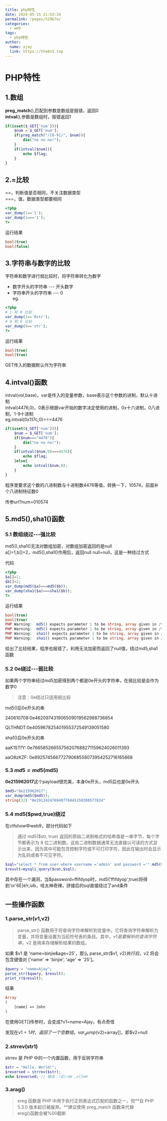 ```yaml
---
title: php特性
date: 2024-05-15 21:53:24
permalink: /pages/52967e/
categories:
  - web
tags:
  - php特性
author: 
  name: ajay
  link: https://the0n3.top
---
```


# PHP特性

## 1.数组

**preg_match**(),匹配到参数是数组是报错，返回0  
**intval**(),参数是数组时，报错返回1

```php
if(isset($_GET['num'])){
    $num = $_GET['num'];
    if(preg_match("/[0-9]/", $num)){
        die("no no no!");
    }
    if(intval($num)){
        echo $flag;
    }
}
```

## 2.=比较

==，判断值是否相同，不关注数据类型  
===，值，数据类型都要相同  

```php
<?php
var_dump(1=='1');
var_dump(1==='1');
?>
```

运行结果

```php
bool(true)
bool(false)
```

## 3.字符串与数字的比较

字符串和数字进行弱比较时，将字符串转化为数字

- 数字开头的字符串   ---  开头数字
- 字符串开头的字符串 ---  0  
eg.

```php
<?php
# 1 和 0 比较
var_dump(1=='0str');
# 0 和 0 比较
var_dump(0=='str');
?>
```

运行结果

```php
bool(true)
bool(true)
```

GET传入的数据默认作为字符串

## 4.intval()函数

intval($val,$base)，var是传入的变量参数，base表示这个参数的进制，默认十进制  
intval(4476,0)，0表示根据var开始的数字决定使用的进制，0x十六进制，0八进制，1-9十进制  
eg.intval(0x117c,0)===4476  

```php
if(isset($_GET['num'])){
    $num = $_GET['num'];
    if($num==="4476"){
        die("no no no!");
    }
    if(intval($num,0)===4476){
        echo $flag;
    }else{
        echo intval($num,0);
    }
}
```

程序里要求这个数的八进制数与十进制数4476等值，转换一下，10574，前面补个八进制特征数0

传参url?num=010574

## 5.md5(),sha1()函数

### 5.1 数组绕过---强比较

md5(),sha1()无法对数组加密，对数组加密返回的是null  
a[]=1,b[]=2，md5(),sha1()作用后，返回null   null=null，这是一种绕过方式  

代码

```php
<?php
$a[]=1;
$b[]=2;
var_dump(md5($a)===md5($b));
var_dump(sha1($a)===sha1($b));
?>
```

运行结果

```php
bool(true)
bool(true)
PHP Warning:  md5() expects parameter 1 to be string, array given in /tmp/sandbox.s0-s0;c118,c849/home/.code.tio on line 4
PHP Warning:  md5() expects parameter 1 to be string, array given in /tmp/sandbox.s0-s0;c118,c849/home/.code.tio on line 4
PHP Warning:  sha1() expects parameter 1 to be string, array given in /tmp/sandbox.s0-s0;c118,c849/home/.code.tio on line 5
PHP Warning:  sha1() expects parameter 1 to be string, array given in /tmp/sandbox.s0-s0;c1
```

给出了比较结果，程序也报错了，利用无法加密而返回了null值，绕过md5,sha1函数

### 5.2  0e绕过---弱比较

如果两个字符串经过md5加密得到两个都是0e开头的字符串，在弱比较是会作为数字0

> 注意：0e绕过只适用弱比较

md5()后0e开头的串

240610708:0e462097431906509019562988736854

QLTHNDT:0e405967825401955372549139051580

sha1()后0e开头的串

aaK1STfY: 0e76658526655756207688271159624026011393

aaO8zKZF: 0e89257456677279068558073954252716165668

### 5.3  $md5=md5($md5)

**0e215962017**这个payload很完美，本身0e开头，md5后也是0e开头

```php
$md5="0e215962017";
var_dump(md5($md5));
string(32) "0e291242476940776845150308577824"
```

### 5.4 md5($pwd,true)绕过

在ctfshow中web9，部分代码如下

>通过 md5($str, true) 返回的原始二进制格式的哈希值是一串字节，每个字节都表示为 8 位二进制数。这些二进制数据通常无法直接以可读的方式显示出来，因为其中可能包含控制字符或不可打印字符，因此在输出时会显示为乱码或者不可见字符。

```php
$sql="select * from user where username ='admin' and password ='".md5($password,true)."'";
$result=mysqli_query($con,$sql);
```

其中存在一个漏洞，当$password=ffifdyop时，md5('ffifdyop',true)将得到'or'6É]é!r,ùíb，哇太神奇辣，拼接后的sql直接绕过了and条件

## 一些操作函数

### 1.parse_str($v1,$v2)

> parse_str() 函数用于将查询字符串解析到变量中。它将查询字符串解析为变量，并将变量设置为当前符号表的条目。其中，$v1 是要解析的查询字符串，$v2 是用来存储解析结果的数组。

如果 $v1 是 'name=binjie&age=25'，那么 parse_str($v1, $v2) 执行后，$v2 将会包含键值对 ['name' => 'binjie', 'age' => '25']。

```php
$query = "name=Ajay";
parse_str($query, $result);
print_r($result);
```

结果

```php
Array
(
    [name] => John
)
```

在使用GET[]传参时，会变成?v1=name=Ajay，有点奇怪

发现在$v1=1时，返回了一个空数组，var_dump($v2)=array[]，即$v2=null

### 2.strrev(str1)

strrev 是 PHP 中的一个内置函数，用于反转字符串

```php
$str = "Hello, World!";
$reversed = strrev($str);
echo $reversed; // 输出：!dlroW ,olleH
```

### 3.arag()

> ereg 函数是 PHP 中用于执行正则表达式匹配的函数之一，但**自 PHP 5.3.0 版本起已被废弃。**建议使用 preg_match 函数来代替  
ereg()函数会被%00截断

